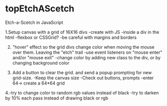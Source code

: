 # topEtchAScetch
Etch-a-Scetch in JavaScript

1.Setup canvas with a grid of 16X16 divs
  -create with JS
  -inside a div in the html
  -flexbox or CSSGrid?
  -be careful with margins and borders
 
2. "hover" effect so the grid divs change color when moving the mouse over them. Leaving the "etch" trail
  -use event listeners on "mouse enter" and/or "mouse exit"
  -change color by adding new class to the div, or by changing background color

3. Add a button to clear the grid. and send a popup prompting for new grid-size.
  -Keep the canvas size
  -Check out buttons, prompts
  -enter 64-> create a 64*64 grid
  
4.-try to change color to random rgb values instead of black
  -try to darken by 10% each pass instead of drawing black or rgb
  
